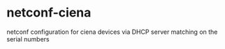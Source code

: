 # netconf-ciena
netconf configuration for ciena devices via DHCP server matching on the serial numbers
